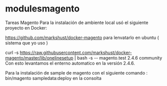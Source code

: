 # modulesmagento
Tareas Magento
Para la instalación de ambiente local usó el siguiente proyecto en Docker:

https://github.com/markshust/docker-magento 
para lenvatarlo en ubuntu ( sistema que yo uso )

curl -s https://raw.githubusercontent.com/markshust/docker-magento/master/lib/onelinesetup | bash -s -- magento.test 2.4.6 community
Con esto levantamos el enterno automatico en la versión 2.4.6.

Para la instalación de sample de magento con el siguiente comando :
bin/magento sampledata:deploy en la consolta


